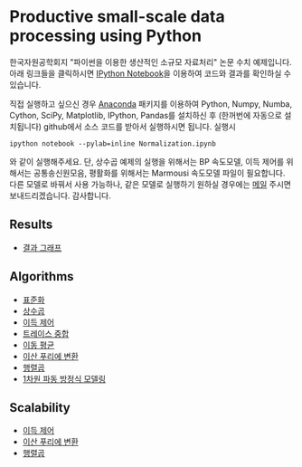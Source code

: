 Productive small-scale data processing using Python
====================================

한국자원공학회지 "파이썬을 이용한 생산적인 소규모 자료처리" 논문 수치 예제입니다. 아래 링크들을 클릭하시면 [IPython Notebook](http://ipython.org/notebook.html)을 이용하여 코드와 결과를 확인하실 수 있습니다. 

직접 실행하고 싶으신 경우 [Anaconda](https://store.continuum.io/cshop/anaconda/) 패키지를 이용하여 Python, Numpy, Numba, Cython, SciPy, Matplotlib, IPython, Pandas를 설치하신 후 (한꺼번에 자동으로 설치됩니다) github에서 소스 코드를 받아서 실행하시면 됩니다.
실행시

    ipython notebook --pylab=inline Normalization.ipynb

와 같이 실행해주세요.
단, 상수곱 예제의 실행을 위해서는 BP 속도모델, 이득 제어를 위해서는 공통송신원모음, 평활화를 위해서는 Marmousi 속도모델 파일이 필요합니다. 다른 모델로 바꿔서 사용 가능하나, 같은 모델로 실행하기 원하실 경우에는 [메일](mailto:wansooha@pknu.ac.kr) 주시면 보내드리겠습니다. 감사합니다.

## Results
- [결과 그래프](http://nbviewer.ipython.org/github/pkgpl/PythonProcessing/blob/master/results/Results.ipynb)

## Algorithms
- [표준화](http://nbviewer.ipython.org/github/pkgpl/PythonProcessing/blob/master/algorithms/Normalization.ipynb)
- [상수곱](http://nbviewer.ipython.org/github/pkgpl/PythonProcessing/blob/master/algorithms/Scaling.ipynb)
- [이득 제어](http://nbviewer.ipython.org/github/pkgpl/PythonProcessing/blob/master/algorithms/Gain_seismo.ipynb)
- [트레이스 중합](http://nbviewer.ipython.org/github/pkgpl/PythonProcessing/blob/master/algorithms/Stack.ipynb)
- [이동 평균](http://nbviewer.ipython.org/github/pkgpl/PythonProcessing/blob/master/algorithms/MovingAverage.ipynb)
- [이산 푸리에 변환](http://nbviewer.ipython.org/github/pkgpl/PythonProcessing/blob/master/algorithms/Dft.ipynb)
- [행렬곱](http://nbviewer.ipython.org/github/pkgpl/PythonProcessing/blob/master/algorithms/Matmult.ipynb)
- [1차원 파동 방정식 모델링](http://nbviewer.ipython.org/github/pkgpl/PythonProcessing/blob/master/algorithms/Wave1d.ipynb)

## Scalability
- [이득 제어](http://nbviewer.ipython.org/github/pkgpl/PythonProcessing/blob/master/scalability/Gain_scale.ipynb)
- [이산 푸리에 변환](http://nbviewer.ipython.org/github/pkgpl/PythonProcessing/blob/master/scalability/Dft_scale.ipynb)
- [행렬곱](http://nbviewer.ipython.org/github/pkgpl/PythonProcessing/blob/master/scalability/Matmult_scale.ipynb)
